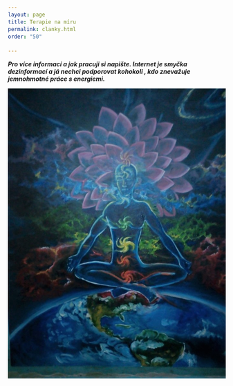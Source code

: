 ```yaml
---
layout: page
title: Terapie na míru
permalink: clanky.html
order: "50"

---
```


**_Pro více informací a jak pracuji si napište. Internet je smyčka dezinformací a já nechci podporovat kohokoli , kdo znevažuje jemnohmotné práce s energiemi._**

![](/uploads/7-chakrasllll.jpg)